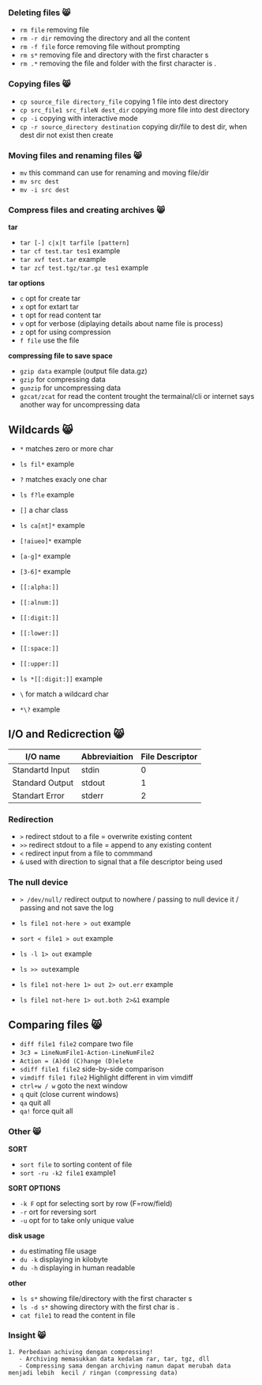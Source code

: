 ### Deleting files 😸
* `rm file` removing file
* `rm -r dir` removing the directory and all the content
* `rm -f file` force removing file without prompting 
* `rm s*` removing file and directory with the first character s
* `rm .*` removing the file and folder with the first character is . 

### Copying files 😸
* `cp source_file directory_file` copying 1 file into dest directory
* `cp src_file1 src_fileN dest_dir` copying more file into dest directory
* `cp -i` copying with interactive mode
* `cp -r source_directory destination` copying dir/file to dest dir, when dest dir not exist then create

### Moving files and renaming files 😸
* `mv` this command can use for renaming and moving file/dir
* `mv src dest`
* `mv -i src dest`

### Compress files and creating archives 😸
**tar**
* `tar [-] c|x|t tarfile [pattern]`
* `tar cf test.tar tes1` example
* `tar xvf test.tar` example
* `tar zcf test.tgz/tar.gz tes1` example

**tar options**
* `c` opt for create tar
* `x` opt for extart tar
* `t` opt for read content tar
* `v` opt for verbose (diplaying details about name file is process)
* `z` opt for using compression
* `f file` use the file

**compressing file to save space**
* `gzip data` example (output file data.gz)
* `gzip` for compressing data
* `gunzip` for uncompressing data
* `gzcat/zcat` for read the content trought the termainal/cli or internet says another way for uncompressing data

## Wildcards 😸
* `*` matches zero or more char
* `ls fil*` example

* `?` matches exacly one char
* `ls f?le` example

* `[]` a char class
* `ls ca[nt]*` example
* `[!aiueo]*` example
* `[a-g]*` example
* `[3-6]*` example

* `[[:alpha:]]`
* `[[:alnum:]]`
* `[[:digit:]]`
* `[[:lower:]]`
* `[[:space:]]`
* `[[:upper:]]`
* `ls *[[:digit:]]` example

* `\` for match a wildcard char
* `*\?` example

## I/O and Redicrection 😸
I/O name | Abbreviaition | File Descriptor
--- | --- | ---
Standartd Input | stdin | 0
Standard Output | stdout | 1
Standart Error | stderr | 2

### Redirection
* `>` redirect stdout to a file = overwrite existing content
* `>>` redirect stdout to a file = append to any existing content
* `<` redirect input from a file to commmand
* `&` used with direction to signal that a file descriptor being used

### The null device
* `> /dev/null/` redirect output to nowhere / passing to null device it / passing and not save the log

* `ls file1 not-here > out` example
* `sort < file1 > out` example
* `ls -l 1> out` example
* `ls >> out`example
* `ls file1 not-here 1> out 2> out.err` example
* `ls file1 not-here 1> out.both 2>&1` example

## Comparing files 😸

* `diff file1 file2` compare two file
* `3c3 = LineNumFile1-Action-LineNumFile2`
* `Action = (A)dd (C)hange (D)elete`
* `sdiff file1 file2` side-by-side comparison
* `vimdiff file1 file2` Highlight different in vim
vimdiff
* `ctrl+w / w` goto the next window
* `q` quit (close current windows)
* `qa` quit all
* `qa!` force quit all

### Other 😸

**SORT**
* `sort file` to sorting content of file
* `sort -ru -k2 file1` example1

**SORT OPTIONS**
* `-k F` opt for selecting sort by row (F=row/field)
* `-r` ort for reversing sort
* `-u` opt for to take only unique value 

**disk usage**
* `du` estimating file usage
* `du -k` displaying in kilobyte
* `du -h` displaying in human readable

**other**
* `ls s*` showing file/directory with the first character s
* `ls -d s*` showing directory with the first char is .
* `cat file1` to read the content in file

### Insight 😸
```
1. Perbedaan achiving dengan compressing!
   - Archiving memasukkan data kedalam rar, tar, tgz, dll
   - Compressing sama dengan archiving namun dapat merubah data menjadi lebih  kecil / ringan (compressing data)
```
